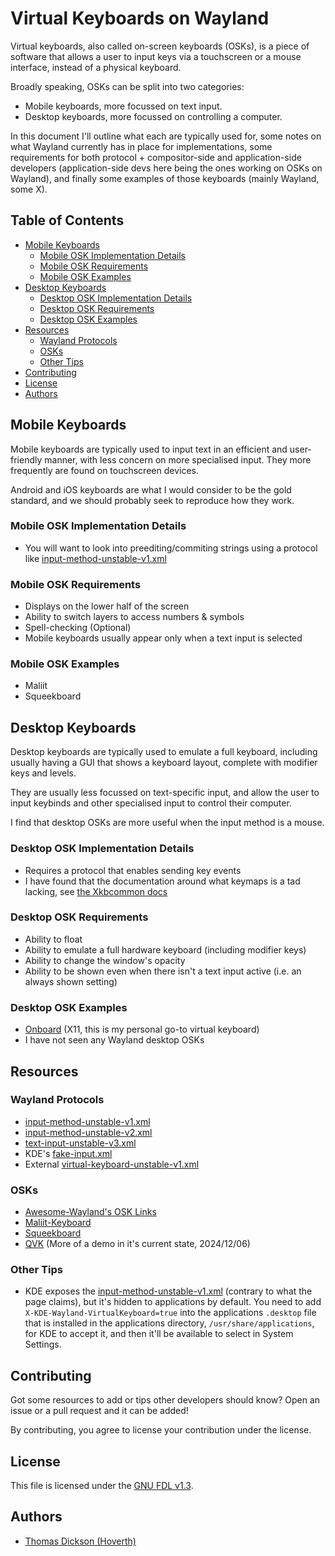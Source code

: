 # Virtual Keyboards on Wayland

Virtual keyboards, also called on-screen keyboards (OSKs), is a piece of
software that allows a user to input keys via a touchscreen or a mouse
interface, instead of a physical keyboard.

Broadly speaking, OSKs can be split into two categories:

- Mobile keyboards, more focussed on text input.
- Desktop keyboards, more focussed on controlling a computer.

In this document I'll outline what each are typically used for, some notes
on what Wayland currently has in place for implementations, some
requirements for both protocol + compositor-side and application-side
developers (application-side devs here being the ones working on OSKs on
Wayland), and finally some examples of those keyboards (mainly Wayland, some X).

## Table of Contents

<!-- vim-markdown-toc GFM -->

- [Mobile Keyboards](#mobile-keyboards)
  - [Mobile OSK Implementation Details](#mobile-osk-implementation-details)
  - [Mobile OSK Requirements](#mobile-osk-requirements)
  - [Mobile OSK Examples](#mobile-osk-examples)
- [Desktop Keyboards](#desktop-keyboards)
  - [Desktop OSK Implementation Details](#desktop-osk-implementation-details)
  - [Desktop OSK Requirements](#desktop-osk-requirements)
  - [Desktop OSK Examples](#desktop-osk-examples)
- [Resources](#resources)
  - [Wayland Protocols](#wayland-protocols)
  - [OSKs](#osks)
  - [Other Tips](#other-tips)
- [Contributing](#contributing)
- [License](#license)
- [Authors](#authors)

<!-- vim-markdown-toc -->

## Mobile Keyboards

Mobile keyboards are typically used to input text in an efficient and
user-friendly manner, with less concern on more specialised input. They
more frequently are found on touchscreen devices.

Android and iOS keyboards are what I would consider to be the gold
standard, and we should probably seek to reproduce how they work.

### Mobile OSK Implementation Details

- You will want to look into preediting/commiting strings using a protocol
like [input-method-unstable-v1.xml](https://wayland.app/protocols/input-method-unstable-v1)

### Mobile OSK Requirements

- Displays on the lower half of the screen
- Ability to switch layers to access numbers & symbols
- Spell-checking (Optional)
- Mobile keyboards usually appear only when a text input is selected

### Mobile OSK Examples

- Maliit
- Squeekboard

## Desktop Keyboards

Desktop keyboards are typically used to emulate a full keyboard,
including usually having a GUI that shows a keyboard layout, complete
with modifier keys and levels.

They are usually less focussed on text-specific input, and allow the user
to input keybinds and other specialised input to control their computer.

I find that desktop OSKs are more useful when the input method is a mouse.

### Desktop OSK Implementation Details

- Requires a protocol that enables sending key events
- I have found that the documentation around what keymaps is a tad lacking,
see [the Xkbcommon docs](https://xkbcommon.org/doc/current/xkbcommon-keysyms_8h.html)

### Desktop OSK Requirements

- Ability to float
- Ability to emulate a full hardware keyboard (including modifier keys)
- Ability to change the window's opacity
- Ability to be shown even when there isn't a text input active
(i.e. an always shown setting)

### Desktop OSK Examples

- [Onboard](https://launchpad.net/onboard) (X11,
this is my personal go-to virtual keyboard)
- I have not seen any Wayland desktop OSKs

## Resources

### Wayland Protocols

- [input-method-unstable-v1.xml](https://wayland.app/protocols/input-method-unstable-v1)
- [input-method-unstable-v2.xml](https://wayland.app/protocols/input-method-unstable-v2)
- [text-input-unstable-v3.xml](https://wayland.app/protocols/text-input-unstable-v3)
- KDE's [fake-input.xml](https://wayland.app/protocols/kde-fake-input)
- External [virtual-keyboard-unstable-v1.xml](https://wayland.app/protocols/virtual-keyboard-unstable-v1)

### OSKs

- [Awesome-Wayland's OSK Links](https://github.com/rcalixte/awesome-wayland?tab=readme-ov-file#on-screen-keyboards)
- [Maliit-Keyboard](https://maliit.github.io/)
- [Squeekboard](https://github.com/droidian/squeekboard)
- [QVK](https://invent.kde.org/apol/qvk) (More of a demo in it's current state, 2024/12/06)

### Other Tips

- KDE exposes the [input-method-unstable-v1.xml](https://wayland.app/protocols/input-method-unstable-v1)
(contrary to what the page claims), but it's hidden to applications by
default. You need to add `X-KDE-Wayland-VirtualKeyboard=true` into the
applications `.desktop` file that is installed in the applications directory,
`/usr/share/applications`, for KDE to accept it, and then it'll be available
to select in System Settings.

## Contributing

Got some resources to add or tips other developers should know? Open an issue
or a pull request and it can be added!

By contributing, you agree to license your contribution under the license.

## License

This file is licensed under the
[GNU FDL v1.3](https://www.gnu.org/licenses/fdl-1.3.html).

## Authors

- [Thomas Dickson (Hoverth)](https://github.com/Hoverth)
